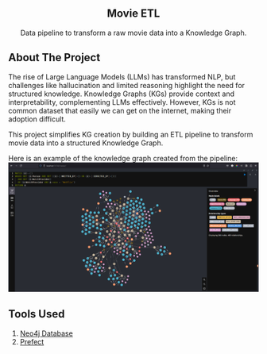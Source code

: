 <br />
<div align="center">
<h2 align="center">Movie ETL</h2>
  <p align="center">
    Data pipeline to transform a raw movie data into a Knowledge Graph.
    <br />
  </p>
</div>

## About The Project
The rise of Large Language Models (LLMs) has transformed NLP, but challenges like hallucination and limited reasoning highlight the need for structured knowledge. Knowledge Graphs (KGs) provide context and interpretability, complementing LLMs effectively. However, KGs is not common dataset that easily we can get on the internet, making their adoption difficult.

This project simplifies KG creation by building an ETL pipeline to transform movie data into a structured Knowledge Graph.

Here is an example of the knowledge graph created from the pipeline:
![sample knowledge graph](sample_kg.png)

## Tools Used
1. [Neo4j Database](https://neo4j.com/)
2. [Prefect](https://docs.prefect.io/v3/get-started/index)